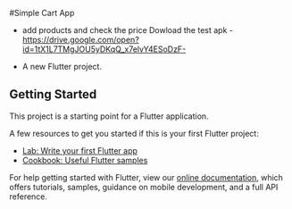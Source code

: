 #Simple Cart App 
- add products and check the price 
Dowload the test apk -https://drive.google.com/open?id=1tX1L7TMgJOU5yDKqQ_x7elvY4ESoDzF-


- A new Flutter project.

## Getting Started

This project is a starting point for a Flutter application.

A few resources to get you started if this is your first Flutter project:

- [Lab: Write your first Flutter app](https://flutter.dev/docs/get-started/codelab)
- [Cookbook: Useful Flutter samples](https://flutter.dev/docs/cookbook)

For help getting started with Flutter, view our
[online documentation](https://flutter.dev/docs), which offers tutorials,
samples, guidance on mobile development, and a full API reference.
